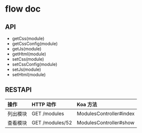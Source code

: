 # flow doc

## API

* getCss(module)
* getCssConfig(module)
* getJs(module)
* getHtml(module)
* setCss(module)
* setCssConfig(module)
* setJs(module)
* setHtml(module)

## RESTAPI

| 操作      | HTTP 动作        | Koa 方法      |
| :-------- | :-------------  | :----------  |
| 列出模块   | GET /modules    | ModulesController#index |
| 查看模块   | GET /modules/52 | ModulesController#show |
